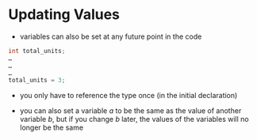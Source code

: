 # Updating Values

- variables can also be set at any future point in the code
```c
int total_units;
…
…
…
total_units = 3;
````
- you only have to reference the type once (in the initial declaration)

- you can also set a variable *a* to be the same as the value of another variable *b*, but if you change *b* later, the values of the variables will no longer be the same